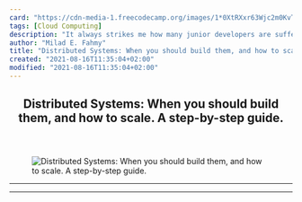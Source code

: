 ```yaml
---
card: "https://cdn-media-1.freecodecamp.org/images/1*0XtRXxr63Wjc2m0KvT-1Ng.jpeg"
tags: [Cloud Computing]
description: "It always strikes me how many junior developers are suffering"
author: "Milad E. Fahmy"
title: "Distributed Systems: When you should build them, and how to scale. A step-by-step guide."
created: "2021-08-16T11:35:04+02:00"
modified: "2021-08-16T11:35:04+02:00"
---
```

<div class="site-wrapper">
<main id="site-main" class="site-main outer">
<div class="inner">
<article class="post-full post tag-cloud-computing tag-aws tag-technology tag-software-architecture tag-programming ">
<header class="post-full-header">
<h1 class="post-full-title">Distributed Systems: When you should build them, and how to scale. A step-by-step guide.</h1>
</header>
<figure class="post-full-image">
<picture>
<source media="(max-width: 700px)" sizes="1px" srcset="data:image/gif;base64,R0lGODlhAQABAIAAAAAAAP///yH5BAEAAAAALAAAAAABAAEAAAIBRAA7 1w">
<source media="(min-width: 701px)" sizes="(max-width: 800px) 400px,
(max-width: 1170px) 700px,
1400px" srcset="https://cdn-media-1.freecodecamp.org/images/1*0XtRXxr63Wjc2m0KvT-1Ng.jpeg 300w,
https://cdn-media-1.freecodecamp.org/images/1*0XtRXxr63Wjc2m0KvT-1Ng.jpeg 600w,
https://cdn-media-1.freecodecamp.org/images/1*0XtRXxr63Wjc2m0KvT-1Ng.jpeg 1000w,
https://cdn-media-1.freecodecamp.org/images/1*0XtRXxr63Wjc2m0KvT-1Ng.jpeg 2000w">
<img onerror="this.style.display='none'" src="https://cdn-media-1.freecodecamp.org/images/1*0XtRXxr63Wjc2m0KvT-1Ng.jpeg" alt="Distributed Systems: When you should build them, and how to scale. A step-by-step guide.">
</picture>
</figure>
<section class="post-full-content">
<div class="post-content">
</div>
<hr>
<hr>
</section>
</article>
</div>
</main>
</div>
<!-- Google Tag Manager (noscript) -->
<!-- End Google Tag Manager (noscript) -->
